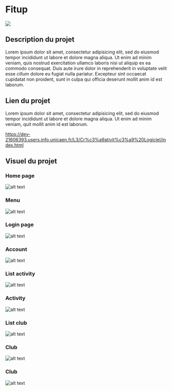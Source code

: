 # Fitup
![](https://tokei.rs/b1/github/Powarox2159/Fitup)

## Description du projet
Lorem ipsum dolor sit amet, consectetur adipisicing elit, sed do eiusmod tempor incididunt ut labore et dolore magna aliqua. Ut enim ad minim veniam, quis nostrud exercitation ullamco laboris nisi ut aliquip ex ea commodo consequat. Duis aute irure dolor in reprehenderit in voluptate velit esse cillum dolore eu fugiat nulla pariatur. Excepteur sint occaecat cupidatat non proident, sunt in culpa qui officia deserunt mollit anim id est laborum.

## Lien du projet
Lorem ipsum dolor sit amet, consectetur adipisicing elit, sed do eiusmod tempor incididunt ut labore et dolore magna aliqua. Ut enim ad minim veniam, quit mollit anim id est laborum.

https://dev-21606393.users.info.unicaen.fr/L3/Cr%c3%a9ativit%c3%a9%20Logiciel/index.html

## Visuel du projet

### Home page
![alt text](https://github.com/Powarox2159/Fitup/blob/master/ressources/screen/home_page.png?raw=true)

### Menu
![alt text](https://github.com/Powarox2159/Fitup/blob/master/ressources/screen/menu.png?raw=true)

### Login page
![alt text](https://github.com/Powarox2159/Fitup/blob/master/ressources/screen/login.png?raw=true)

### Account
![alt text](https://github.com/Powarox2159/Fitup/blob/master/ressources/screen/account.png?raw=true)

### List activity
![alt text](https://github.com/Powarox2159/Fitup/blob/master/ressources/screen/list_activity.png?raw=true)

### Activity
![alt text](https://github.com/Powarox2159/Fitup/blob/master/ressources/screen/activity.png?raw=true)

### List club
![alt text](https://github.com/Powarox2159/Fitup/blob/master/ressources/screen/list_club.png?raw=true)

### Club
![alt text](https://github.com/Powarox2159/Fitup/blob/master/ressources/screen/club.png?raw=true)

### Club
![alt text](https://github.com/Powarox2159/Fitup/blob/master/ressources/screen/map.png?raw=true)
